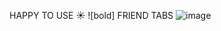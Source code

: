   HAPPY TO USE ☀️
![bold] FRIEND TABS
![image](https://github.com/Zeleresia/Yae-Miko-Theme/assets/63954559/d324e073-5b08-4643-9990-9a09874c249d)
